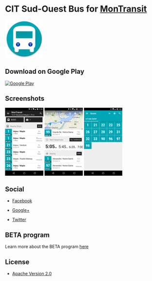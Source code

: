 # CIT Sud-Ouest Bus for [MonTransit](https://github.com/mtransitapps/mtransit-for-android)

<img width="25%" height="25%" src="https://raw.githubusercontent.com/mtransitapps/ca-sud-ouest-citso-bus-android/master/pub/hi-res-app-icon.png"/>

## Download on Google Play

[![Google Play](https://developer.android.com/images/brand/en_app_rgb_wo_60.png)](https://play.google.com/store/apps/details?id=org.mtransit.android.ca_sud_ouest_citso_bus)

## Screenshots

<img width="25%" height="25%" src="https://raw.githubusercontent.com/mtransitapps/ca-sud-ouest-citso-bus-android/master/pub/screenshot-phone-1.png"/>
<img width="25%" height="25%" src="https://raw.githubusercontent.com/mtransitapps/ca-sud-ouest-citso-bus-android/master/pub/screenshot-phone-2.png"/>
<img width="25%" height="25%" src="https://raw.githubusercontent.com/mtransitapps/ca-sud-ouest-citso-bus-android/master/pub/screenshot-phone-3.png"/>

## Social

* [Facebook](https://www.facebook.com/MonTransit)

* [Google+](http://gplus.to/MonTransit/)

* [Twitter](https://twitter.com/montransit)

## BETA program

Learn more about the BETA program [here](https://github.com/mtransitapps/mtransit-for-android/wiki/BETA)

## License

* [Apache Version 2.0](http://www.apache.org/licenses/LICENSE-2.0.html)
